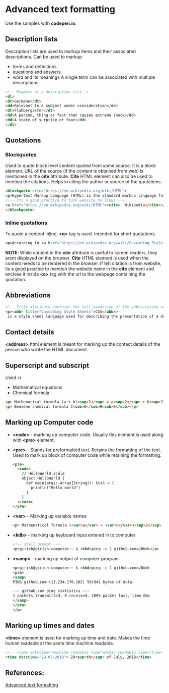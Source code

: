 # Advanced text formatting
Use the samples with **codepen.io**.

## Description lists
Description lists are used to markup items and their associated descriptions. Can be used to markup
* terms and definitions 
* questions and answers
* word and its meanings
A single term can be associated with multiple descriptions.
```HTML
<!-- Example of a description list-->
<dl>
<dt>Germane</dt>
<dd>Relevant to a subject under consideration</dd>
<dt>Flabbergaster</dt>
<dd>A person, thing or fact that causes extreme shock</dd>
<dd>A state of surprise or fear</dd>
</dl>
```

## Quotations
### Blockquotes
Used to quote block level content quoted from some source. It is a block element.
URL of the source (if the content is obtained from web) is mentioned in the **cite** attribute.
**Cite** HTML element can also be used to mention the citations. Helps in citing the author or source of the quotations. 
```HTML
<blockquote cite="https://en.wikipedia.org/wiki/HTML">
<p>Hypertext Markup Language (HTML) is the standard markup language for documents designed to be displayed in a web browser.<p>
<!-- Its a good practice to turn website to links -->
<a href="https://en.wikipedia.org/wiki/HTML"><cite>- Wikipedia</cite></a>
</blockquote>
```

### Inline quotations
To quote a content inline, **&lt;q&gt;** tag is used. Intended for short quotations.
```HTML
<p>According to <a href="https://en.wikipedia.org/wiki/Cascading_Style_Sheets">wikipedia</a> Cascading Style Sheets (<abbr>CSS</abbr>) is a <q cite="https://en.wikipedia.org/wiki/Cascading_Style_Sheets">style sheet language used for describing the presentation of a document written in a markup language like HTML</q></p>
```

**NOTE**: While content in the **cite** attribute is useful to screen readers, they arent displayed on the browser. **Cite** HTML element is used when the content needs to be rendered in the browser. If teh citation is from website,  its a good practice to mention the website name in the **cite** element and enclose it inside **&lt;a&gt;** tag with the url to the webpage containing the quotation.


## Abbreviations
```HTML
<!-- Title attribute contains the full expansion of the abbreviation or acronym. It will be displayed like a tooltip when hovered over.-->
<p><abbr title="Cascading Style Sheets">CSS</abbr>
 is a style sheet language used for describing the presentation of a document written in a markup language like <abbr title="Hyper text Markup Language">HTML</abbr></p>
```

## Contact details
**&lt;address&gt;** html element is meant for marking up the contact details of the person who wrote the HTML document.

## Superscript and subscript
Used in
* Mathematical equations
* Chemical formula
```HTML
<p> Mathematical formula (a + b)<sup>2</sup> = a<sup>2</sup> + b<sup>2</sup> + 2 * a * b</p>
<p> Benzene chemical formula C<sub>6</sub>H<sub>6</sub></p>
```
## Marking up Computer code
* **&lt;code&gt;** - marking up computer code. Usually this element is used along with **&lt;pre&gt;** element.

* **&lt;pre&gt;** - Stands for preformatted text. Retains the formatting of the text. Used to mark up block of computer code while retaining the formatting.
  ```HTML
  <pre>
    <code>
      // HelloWorld.scala
      object HelloWorld {
        def main(args: Array[String]): Unit = {
          println("Hello world")
        }
      }
    </code>
  </pre>
  ```

* **&lt;var&gt;** - Marking up variable names
  ```HTML
  <p> Mathematical formula (<var>a</var> + <var>b</var>)<sup>2</sup> = <var>a</var><sup>2</sup> + <var>b</var><sup>2</sup> + 2 * <var>a</var> * <var>b</var></p>
  ```

* **&lt;kdb&gt;** - marking up keyboard input entered in to computer
  ```HTML
  <!-- shell prompt -->
  <p>girish@girish-computer:~ $ <kbd>ping -c 1 github.com</kbd></p>
  ```

* **&lt;samp&gt;** - marking up output of computer program
  ```HTML
  <p>girish@girish-computer:~ $ <kbd>ping -c 1 github.com</kbd>
  <pre>
  <samp>
  PING github.com (13.234.176.102) 56(84) bytes of data.

  --- github.com ping statistics ---
  1 packets transmitted, 0 received, 100% packet loss, time 0ms
  </samp>
  </pre>
  </p>
  ```

## Marking up times and dates
**&lt;time&gt;** element is used for marking up time and date. Makes the time human readable at the same time machine readable.
```HTML
<!-- <time datetime="machine readable time">Human readable time</time> -->
<time datetime="29-07-2019"> 29<sup>th</sup> of July, 2019</time>
```

## References:
[Advanced text formatting](https://developer.mozilla.org/en-US/docs/Learn/HTML/Introduction_to_HTML/Advanced_text_formatting)